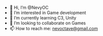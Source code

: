 - 👋 Hi, I’m @NevyOC
- 👀 I’m interested in Game development
- 🌱 I’m currently learning C3, Unity
- 💞️ I’m looking to collaborate on Games
- 📫 How to reach me: nevoctave@gmail.com


